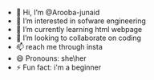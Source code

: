 - 👋 Hi, I’m @Arooba-junaid
- 👀 I’m interested in sofware engineering
- 🌱 I’m currently learning html webpage
- 💞️ I’m looking to collaborate on coding
- 📫 reach me through insta
- 😄 Pronouns: she\her
- ⚡ Fun fact: i'm a beginner

<!---
Arooba-junaid/Arooba-junaid is a ✨ special ✨ repository because its `README.md` (this file) appears on your GitHub profile.
You can click the Preview link to take a look at your changes.
--->
